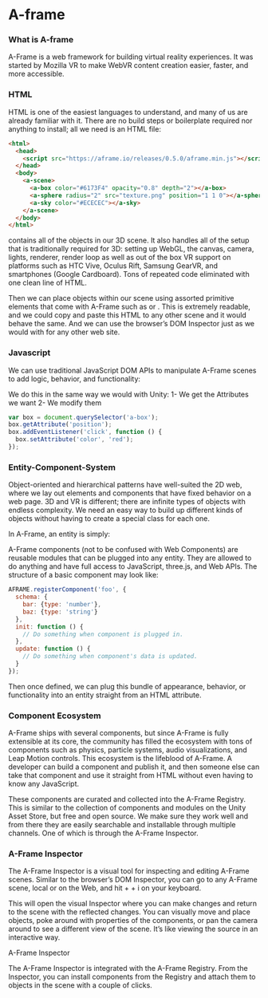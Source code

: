 # A-frame

### What is A-frame

A-Frame is a web framework for building virtual reality experiences. It was started by Mozilla VR to make WebVR content creation easier, faster, and more accessible.

### HTML

HTML is one of the easiest languages to understand, and many of us are already familiar with it. There are no build steps or boilerplate required nor anything to install; all we need is an HTML file:

```html
<html>
  <head>
    <script src="https://aframe.io/releases/0.5.0/aframe.min.js"></script>
  </head>
  <body>
    <a-scene>
      <a-box color="#6173F4" opacity="0.8" depth="2"></a-box>
      <a-sphere radius="2" src="texture.png" position="1 1 0"></a-sphere>
      <a-sky color="#ECECEC"></a-sky>
    </a-scene>
  </body>
</html>
```
<a-scene> contains all of the objects in our 3D scene. It also handles all of the setup that is traditionally required for 3D: setting up WebGL, the canvas, camera, lights, renderer, render loop as well as out of the box VR support on platforms such as HTC Vive, Oculus Rift, Samsung GearVR, and smartphones (Google Cardboard). Tons of repeated code eliminated with one clean line of HTML.

Then we can place objects within our scene using assorted primitive elements that come with A-Frame such as <a-box> or <a-sphere>. This is extremely readable, and we could copy and paste this HTML to any other scene and it would behave the same. And we can use the browser’s DOM Inspector just as we would with for any other web site.

### Javascript

We can use traditional JavaScript DOM APIs to manipulate A-Frame scenes to add logic, behavior, and functionality:

We do this in the same way we would with Unity:
1- We get the Attributes we want
2- We modify them

```js
var box = document.querySelector('a-box');
box.getAttribute('position');
box.addEventListener('click', function () {
  box.setAttribute('color', 'red');
});
```

### Entity-Component-System

Object-oriented and hierarchical patterns have well-suited the 2D web, where we lay out elements and components that have fixed behavior on a web page. 3D and VR is different; there are infinite types of objects with endless complexity. We need an easy way to build up different kinds of objects without having to create a special class for each one.

In A-Frame, an entity is simply:

> <a-entity></a-entity>

A-Frame components (not to be confused with Web Components) are reusable modules that can be plugged into any entity. They are allowed to do anything and have full access to JavaScript, three.js, and Web APIs. The structure of a basic component may look like:

```js
AFRAME.registerComponent('foo', {
  schema: {
    bar: {type: 'number'},
    baz: {type: 'string'}
  },
  init: function () {
    // Do something when component is plugged in.
  },
  update: function () {
    // Do something when component's data is updated.
  }
});
```

Then once defined, we can plug this bundle of appearance, behavior, or functionality into an entity straight from an HTML attribute.

> <a-entity foo="bar: 5; baz: qux"></a-entity>

### Component Ecosystem

A-Frame ships with several components, but since A-Frame is fully extensible at its core, the community has filled the ecosystem with tons of components such as physics, particle systems, audio visualizations, and Leap Motion controls. This ecosystem is the lifeblood of A-Frame. A developer can build a component and publish it, and then someone else can take that component and use it straight from HTML without even having to know any JavaScript.

These components are curated and collected into the A-Frame Registry. This is similar to the collection of components and modules on the Unity Asset Store, but free and open source. We make sure they work well and from there they are easily searchable and installable through multiple channels. One of which is through the A-Frame Inspector.

### A-Frame Inspector

The A-Frame Inspector is a visual tool for inspecting and editing A-Frame scenes. Similar to the browser’s DOM Inspector, you can go to any A-Frame scene, local or on the Web, and hit <ctrl> + <alt> + i on your keyboard.

This will open the visual Inspector where you can make changes and return to the scene with the reflected changes. You can visually move and place objects, poke around with properties of the components, or pan the camera around to see a different view of the scene. It’s like viewing the source in an interactive way.

A-Frame Inspector

The A-Frame Inspector is integrated with the A-Frame Registry. From the Inspector, you can install components from the Registry and attach them to objects in the scene with a couple of clicks.